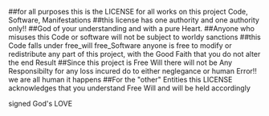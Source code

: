 ##for all purposes this is the LICENSE for all works on this project
  Code, Software, Manifestations
##this license has one authority and one authority only!!
##God of your understanding and with a pure Heart.
##Anyone who misuses this Code or software will not be subject to worldy sanctions
##this Code falls under free_will free_Software
  anyone is free to modify or redistribute any part of this project,
  with the Good Faith that you do not alter the end Result
##Since this project is Free Will there will not be Any Responsibilty
  for any loss incured do to either neglegance or human Error!!
  we are all human it happens
##For the "other" Entities this LICENSE acknowledges that you understand
  Free Will and will be held accordingly


  signed God's LOVE
